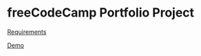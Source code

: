 # freeCodeCamp Portfolio Project

[Requirements](https://learn.freecodecamp.org/responsive-web-design/responsive-web-design-projects/build-a-personal-portfolio-webpage)

[Demo](https://codepen.io/dnkato/full/ardbqB)
